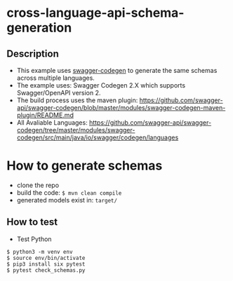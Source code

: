 # cross-language-api-schema-generation

## Description
- This example uses [swagger-codegen](https://github.com/swagger-api/swagger-codegen) to generate the same schemas across multiple languages.
- The example uses: Swagger Codegen 2.X which supports Swagger/OpenAPI version 2.
- The build process uses the maven plugin: https://github.com/swagger-api/swagger-codegen/blob/master/modules/swagger-codegen-maven-plugin/README.md
- All Avaliable Languages: https://github.com/swagger-api/swagger-codegen/tree/master/modules/swagger-codegen/src/main/java/io/swagger/codegen/languages

# How to generate schemas
- clone the repo
- build the code: ```$ mvn clean compile```
- generated models exist in: ```target/```

## How to test
- Test Python
```
$ python3 -m venv env
$ source env/bin/activate
$ pip3 install six pytest
$ pytest check_schemas.py
```